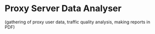 # Proxy Server Data Analyser 
(gathering of proxy user data, traffic quality analysis, making
reports in PDF)

